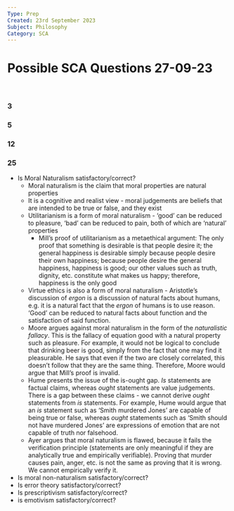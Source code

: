 ```yaml
---
Type: Prep
Created: 23rd September 2023
Subject: Philosophy
Category: SCA
---
```


# Possible SCA Questions 27-09-23
</br>

### 3

### 5

### 12

### 25

- Is Moral Naturalism satisfactory/correct?
	- Moral naturalism is the claim that moral properties are natural properties
	- It is a cognitive and realist view - moral judgements are beliefs that are intended to be true or false, and they exist
	- Utilitarianism is a form of moral naturalism - ‘good’ can be reduced to pleasure, ‘bad’ can be reduced to pain, both of which are ‘natural’ properties
		- Mill’s proof of utilitarianism as a metaethical argument: The only proof that something is desirable is that people desire it; the general happiness is desirable simply because people desire their own happiness; because people desire the general happiness, happiness is good; our other values such as truth, dignity, etc. constitute what makes us happy; therefore, happiness is the only good
	- Virtue ethics is also a form of moral naturalism - Aristotle’s discussion of *ergon* is a discussion of natural facts about humans, e.g. it is a natural fact that the *ergon* of humans is to use reason. ‘Good’ can be reduced to natural facts about function and the satisfaction of said function.
	- Moore argues against moral naturalism in the form of the *naturalistic fallacy*. This is the fallacy of equation good with a natural property such as pleasure. For example, it would not be logical to conclude that drinking beer is good, simply from the fact that one may find it pleasurable. He says that even if the two are closely correlated, this doesn’t follow that they are the same thing. Therefore, Moore would argue that Mill’s proof is invalid.
	- Hume presents the issue of the is-ought gap. *Is* statements are factual claims, whereas *ought* statements are value judgements. There is a gap between these claims - we cannot derive *ought* statements from *is* statements. For example, Hume would argue that an *is* statement such as ‘Smith murdered Jones’ are capable of being true or false, whereas *ought* statements such as ‘Smith should not have murdered Jones’ are expressions of emotion that are not capable of truth nor falsehood.
	- Ayer argues that moral naturalism is flawed, because it fails the verification principle (statements are only meaningful if they are analytically true and empirically verifiable). Proving that murder causes pain, anger, etc. is not the same as proving that it is wrong. We cannot empirically verify it.
- Is moral non-naturalism satisfactory/correct?
- Is error theory satisfactory/correct?
- Is prescriptivism satisfactory/correct?
- is emotivism satisfactory/correct?